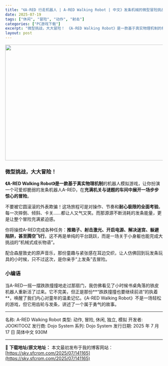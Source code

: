 ```yaml
---
title: "《A-RED 行走机器人 | A-RED Walking Robot | 中文》发条机械的微型冒险挑战！"
date: 2025-07-19
tags: ["休闲", "冒险", "动作", "射击"]
categories: ["PC游戏下载"]
excerpt: "微型挑战，大大冒险！ 《A-RED Walking Robot》是一款基于真实物理机制的机器人模拟游戏，让你扮演一个可爱却脆弱的发条机器人A-RED，在充满机关与谜题的车间中展开一场步步惊心的冒险。 不要被它圆滚滚的外表欺骗！这场旅程可是对操作、节奏和耐心极限的全面考验。每一次摔倒、倾斜、卡关……都&hellip;"
layout: post
---
```


<img class="aligncenter size-full wp-image-141166" src="https://sky.sfcrom.com/wp-content/uploads/2025/07/2025071903172839.webp" alt="" width="660" height="370" />
<h3>微型挑战，大大冒险！</h3>
<strong>《A-RED Walking Robot》是一款基于真实物理机制</strong>的机器人模拟游戏，让你扮演一个可爱却脆弱的发条机器人A-RED，在<strong>充满机关与谜题的车间中展开一场步步惊心的冒险</strong>。

不要被它圆滚滚的外表欺骗！这场旅程可是对操作、节奏和<strong>耐心极限的全面考验</strong>。每一次摔倒、倾斜、卡关……都让人又气又笑。而那源源不断消耗的发条能量，更是让整个冒险充满紧迫感。

你将操控A-RED完成各种任务：<strong>推箱子、射击激光、开启电源、解决迷宫、躲避陷阱，甚至腾空飞行</strong>。这不再是单纯的平台跳跃，而是一场关于小身躯也能完成大挑战的“机械式成长物语”。

配合森屋敦史的原声音乐，那份童趣与紧张感在耳边交织，让人仿佛回到玩发条玩具的小时候，只不过这次，是你亲手“上发条”去冒险。
<h3>小编语</h3>
当A-RED一摇一摆跌跌撞撞地走过那扇门，我仿佛看见了小时候书桌角落的铁皮机器人重新活了过来。它不完美，但正是那份**“跌跌撞撞也要继续前进”的执着**，唤醒了我们内心对童年的温柔记忆。《A-RED Walking Robot》不是一场轻松的游戏，但它用齿轮与发条，讲述了一个属于勇气的故事。

<hr />

名称: A-RED Walking Robot
类型: 动作, 冒险, 休闲, 独立, 模拟
开发者: JOOKITOOZ
发行商: Dojo System
系列: Dojo System
发行日期: 2025 年 7 月 17 日
简体中文
930M

---
📖 **下载地址/原文地址：** 本文最初发布于我的博客网站：[https://sky.sfcrom.com/2025/07/141165](https://sky.sfcrom.com/2025/07/141165)
